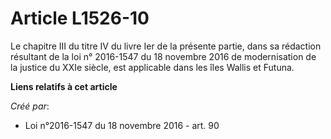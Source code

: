 # Article L1526-10

Le chapitre III du titre IV du livre Ier de la présente partie, dans sa rédaction résultant de la loi n° 2016-1547 du 18
novembre 2016 de modernisation de la justice du XXIe siècle, est applicable dans les îles Wallis et Futuna.

**Liens relatifs à cet article**

_Créé par_:

  - Loi n°2016-1547 du 18 novembre 2016 - art. 90
